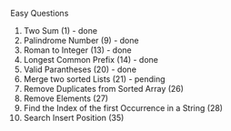Easy Questions
1. Two Sum (1) - done
2. Palindrome Number (9) - done
3. Roman to Integer (13) - done
4. Longest Common Prefix (14) - done
5. Valid Parantheses (20) - done
6. Merge two sorted Lists (21) - pending
7. Remove Duplicates from Sorted Array (26)
8. Remove Elements (27)
9. Find the Index of the first Occurrence in a String (28)
10. Search Insert Position (35)

